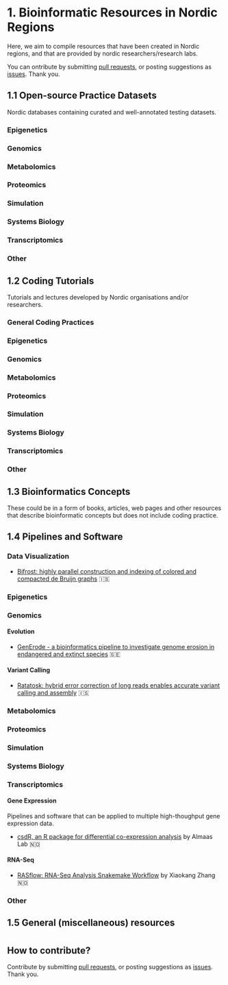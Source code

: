 # 1. Bioinformatic Resources in Nordic Regions
Here, we aim to compile resources that have been created in Nordic regions, and that are provided by nordic researchers/research labs.

You can ontribute by submitting [pull requests](https://github.com/NordicCompBio/Bioinformatics-Resources/pulls), or posting suggestions as [issues](https://github.com/NordicCompBio/Bioinformatics-Resources/issues). Thank you.

## 1.1 Open-source Practice Datasets
Nordic databases containing curated and well-annotated testing datasets.

### Epigenetics

### Genomics

### Metabolomics

### Proteomics

### Simulation

### Systems Biology

### Transcriptomics

### Other

## 1.2 Coding Tutorials
Tutorials and lectures developed by Nordic organisations and/or researchers. 

### General Coding Practices

### Epigenetics

### Genomics

### Metabolomics

### Proteomics

### Simulation

### Systems Biology

### Transcriptomics

### Other

## 1.3 Bioinformatics Concepts
These could be in a form of books, articles, web pages and other resources that describe bioinformatic concepts but does not include coding practice.

<!-- Add here -->

## 1.4 Pipelines and Software
<!-- Add description here -->

### Data Visualization
- [Bifrost: highly parallel construction and indexing of colored and compacted de Bruijn graphs](https://github.com/pmelsted/bifrost) :iceland:

### Epigenetics

### Genomics

#### Evolution
- [GenErode - a bioinformatics pipeline to investigate genome erosion in endangered and extinct species](https://github.com/NBISweden/GenErode) :sweden:

#### Variant Calling
- [Ratatosk: hybrid error correction of long reads enables accurate variant calling and assembly](https://github.com/DecodeGenetics/Ratatosk) :iceland:

### Metabolomics

### Proteomics

### Simulation

### Systems Biology

### Transcriptomics

#### Gene Expression
Pipelines and software that can be applied to multiple high-thoughput gene expression data.
- [csdR, an R package for differential co-expression analysis](https://github.com/AlmaasLab/csdR) by Almaas Lab :norway:

#### RNA-Seq
- [RASflow: RNA-Seq Analysis Snakemake Workflow](https://github.com/zhxiaokang/RASflow) by Xiaokang Zhang :norway:

### Other

## 1.5 General (miscellaneous) resources

<!-- Add here -->
#

## How to contribute?
Contribute by submitting [pull requests](https://github.com/NordicCompBio/Bioinformatics-Resources/pulls), or posting suggestions as [issues](https://github.com/NordicCompBio/Bioinformatics-Resources/issues). Thank you.

